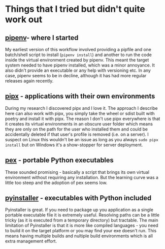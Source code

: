 # Things that I tried but didn't quite work out

## [pipenv](https://pipenv.pypa.io/en/latest/)- where I started

My earliest version of this workflow involved providing a pipfile and one batch/shell script to install (`pipenv install`) and another to run the code inside the virtual environment created by pipenv. This meant the target system needed to have pipenv installed, which was a minor annoyance. It also didn't provide an executable or any help with versioning etc. In any case, pipenv seems to be in decline, although it has had more regular releases again recently.

## [pipx](https://github.com/pypa/pipx) - applications with their own environments

During my research I discovered pipx and I love it. The approach I describe here can also work with pipx, you simply take the wheel or sdist built with poetry and install it with pipx. The reason I don't use pipx everywhere is that it creates its virtual environments in an obscure user folder which means they are only on the path for the user who installed them and could be accidentally deleted if that user's profile is removed (i.e. on a server). I suspect on Linux this wouldn't be an issue as long as you always `sudo pipx install` but on Windows it's a show-stopper for server deployment.

## [pex](https://pex.readthedocs.io) - portable Python executables

These sounded promising - basically a script that brings its own virtual environment without requiring any installation. But the learning curve was a little too steep and the adoption of pex seems low.

## [pyinstaller](https://pyinstaller.readthedocs.io) - executables with Python included

Pyinstaller is great. If you need to package up you application as a single portable executable file it is extremely useful. Resolving paths can be a little tricky (as it is executed from a temporary directory) but tractable. The main limitation of Pyinstaller is that it is more like compiled languages - you need to build it on the target platform or you may find your exe doesn't run. This means having multiple builds and nultiple build environments which is all extra management effort.